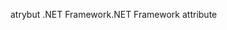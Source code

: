 <span data-ttu-id="6c7cd-101">atrybut .NET Framework</span><span class="sxs-lookup"><span data-stu-id="6c7cd-101">.NET Framework attribute</span></span>